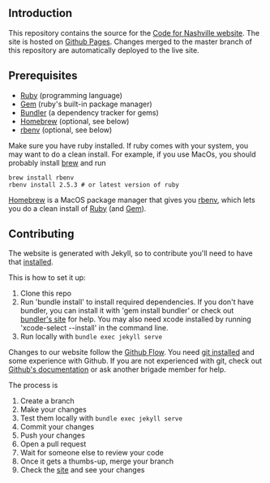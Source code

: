 ## Introduction

This repository contains the source for the [Code for Nashville website](http://www.codefornashville.org). The site is hosted on [Github Pages](https://pages.github.com). Changes merged to the master branch of this repository are automatically deployed to the live site.

## Prerequisites
- [Ruby] (programming language)
- [Gem] (ruby's built-in package manager)
- [Bundler] (a dependency tracker for gems)
- [Homebrew] (optional, see below)
- [rbenv] (optional, see below)

Make sure you have ruby installed.
If ruby comes with your system, you may want to do a clean install.
For example, if you use MacOs, you should probably install [brew][Homebrew] and run
```
brew install rbenv
rbenv install 2.5.3 # or latest version of ruby
```
[Homebrew] is a MacOS package manager that gives you [rbenv], which lets you do a clean install of [Ruby] (and [Gem]).

## Contributing

The website is generated with Jekyll, so to contribute you'll need to have that [installed](http://jekyllrb.com/docs/installation/).


This is how to set it up:

1. Clone this repo
1. Run 'bundle install' to install required dependencies. If you don't have bundler, you can install it with 'gem install bundler' or check out [bundler's site](http://bundler.io/) for help. You may also need xcode installed by running 'xcode-select --install' in the command line.
1. Run locally with `bundle exec jekyll serve`


Changes to our website follow the [Github Flow](https://guides.github.com/introduction/flow/index.html). You need [git installed](https://help.github.com/articles/set-up-git) and some experience with Github. If you are not experienced with git, check out [Github's documentation](https://help.github.com) or ask another brigade member for help.


The process is

1. Create a branch
1. Make your changes
1. Test them locally with `bundle exec jekyll serve`
1. Commit your changes
1. Push your changes
1. Open a pull request
1. Wait for someone else to review your code
1. Once it gets a thumbs-up, merge your branch
1. Check the [site](http://www.codefornashville.org) and see your changes

[Ruby]: https://www.ruby-lang.org/en/
[Gem]: https://rubygems.org/
[Bundler]: https://bundler.io/
[Homebrew]: https://brew.sh/
[rbenv]: https://github.com/rbenv/rbenv
